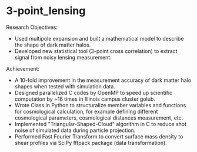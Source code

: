 # 3-point_lensing
Research Objectives:
- Used multipole expansion and built a mathematical model to describe the shape of dark matter halos.  
- Developed new statistical tool (3-point cross correlation) to extract signal from noisy lensing measurement.

Achievement:
- A 10-fold improvement in the measurement accuracy of dark matter halo shapes when tested with simulation data.  
- Designed parallelized C codes by OpenMP to speed up scientific computation by ~16 times in Illinois campus cluster golub.  
- Wrote Class in Python to structuralize member variables and functions for cosmological calculation, for example defining different cosmological parameters, cosmological distances measurement, etc.  
- Implemented "Triangular-Shaped-Cloud" algorithm in C to reduce shot noise of simulated data during particle projection.  
- Performed Fast Fourier Transform to convert surface mass density to shear profiles via SciPy fftpack package (data transformation).

